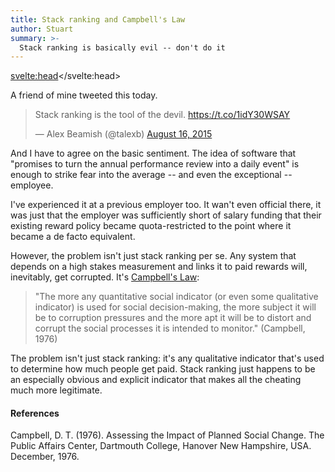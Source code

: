 ```yaml
---
title: Stack ranking and Campbell's Law
author: Stuart
summary: >-
  Stack ranking is basically evil -- don't do it
---
```

<svelte:head><script async src="//platform.twitter.com/widgets.js"></script></svelte:head>

A friend of mine tweeted this today.

<blockquote class="twitter-tweet" lang="en"><p lang="en" dir="ltr">Stack ranking is the tool of the devil. <a href="https://t.co/1idY30WSAY">https://t.co/1idY30WSAY</a></p>&mdash; Alex Beamish (@talexb) <a href="https://twitter.com/talexb/status/632899294115311616">August 16, 2015</a></blockquote>

And I have to agree on the basic sentiment. The idea of software that "promises to turn the annual performance
review into a daily event" is enough to strike fear into the average -- and even the exceptional --
employee.

I've experienced it at a previous employer too. It wan't even official there, it was just that
the employer was sufficiently short of salary funding that their existing reward policy
became quota-restricted to the point where it became a de facto equivalent.

However, the problem isn't just stack ranking per se. Any system that depends on a high stakes
measurement and links it to paid rewards will, inevitably, get corrupted. It's
[Campbell's Law](https://en.wikipedia.org/wiki/Campbell%27s_law):

<blockquote>
"The more any quantitative social indicator (or even some qualitative indicator) is used for
social decision-making, the more subject it will be to corruption pressures and the more apt
it will be to distort and corrupt the social processes it is intended to monitor." (Campbell, 1976)
</blockquote>

The problem isn't just stack ranking: it's any qualitative indicator that's used to determine
how much people get paid. Stack ranking just happens to be an especially obvious and explicit
indicator that makes all the cheating much more legitimate.

<h4>References</h4>

Campbell, D. T. (1976). Assessing the Impact of Planned Social Change. The Public Affairs Center,
Dartmouth College, Hanover New Hampshire, USA. December, 1976.
